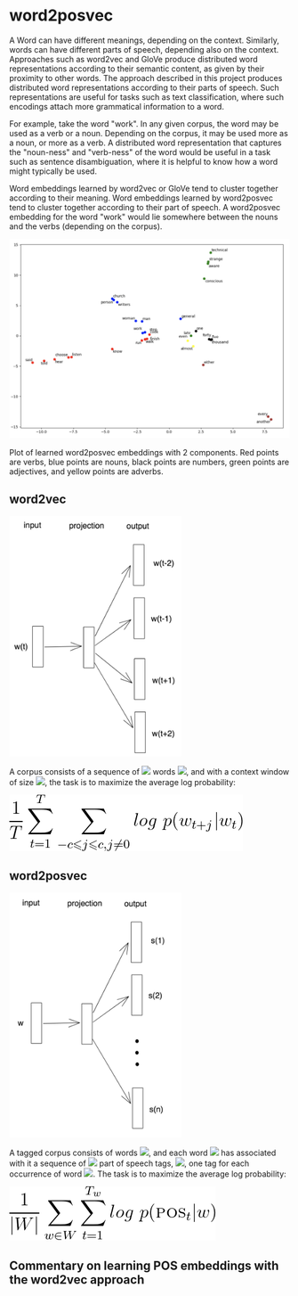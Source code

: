 # word2posvec

A Word can have different meanings, depending on the context. Similarly,
words can have different parts of speech, depending also on the context.
Approaches such as word2vec and GloVe produce distributed word
representations according to their semantic content, as given by their
proximity to other words. The approach described in this project
produces distributed word representations according to their parts of
speech. Such representations are useful for tasks such as text
classification, where such encodings attach more grammatical information
to a word.

For example, take the word "work". In any given corpus, the word may be
used as a verb or a noun. Depending on the corpus, it may be used more
as a noun, or more as a verb. A distributed word representation that
captures the "noun-ness" and "verb-ness" of the word would be useful in
a task such as sentence disambiguation, where it is helpful to know how
a word might typically be used.

Word embeddings learned by word2vec or GloVe tend to cluster together
according to their meaning. Word embeddings learned by word2posvec tend
to cluster together according to their part of speech. A word2posvec
embedding for the word "work" would lie somewhere between the nouns and
the verbs (depending on the corpus).

![Results](resources/brown.top5k.dim2.png)

Plot of learned word2posvec embeddings with 2 components. Red points are
verbs, blue points are nouns, black points are numbers, green points are
adjectives, and yellow points are adverbs.

## word2vec

<img src="resources/word2vec.png" alt="word2vec" width="310"/>

A corpus consists of a sequence of <img src="https://render.githubusercontent.com/render/math?math=T"/> words
<img src="https://render.githubusercontent.com/render/math?math=w_{1},%20w_{2},...,%20w_{T}"/>,
and with a context window of size <img src="https://render.githubusercontent.com/render/math?math=c"/>,
the task is to maximize the average log probability:

![\frac{1}{T}\sum_{t=1}^{T}\sum_{-c \leqslant j \leqslant c, j \neq 0}log \ p(w_{t+j}|w_{t})](resources/eqn1.png)

## word2posvec

<img src="resources/word2posvec.png" alt="word2posvec" width="310"/>

A tagged corpus consists of words <img src="https://render.githubusercontent.com/render/math?math=W"/>,
and each word <img src="https://render.githubusercontent.com/render/math?math=w%20\in%20W"/> has associated with it
a sequence of <img src="https://render.githubusercontent.com/render/math?math=T_{w}"/> part of speech tags,
<img src="https://render.githubusercontent.com/render/math?math=POS_{1},%20POS_{2},...,%20POS_{T_{w}}"/>,
one tag for each occurrence of word <img src="https://render.githubusercontent.com/render/math?math=w"/>.
The task is to maximize the average log probability:

![\frac{1}{\left | W \right |}\sum_{w \in W}\sum_{t=1}^{T_{w}}log \ p(\textsc{pos}_{t}|w)](resources/eqn2.png)

## Commentary on learning POS embeddings with the word2vec approach
